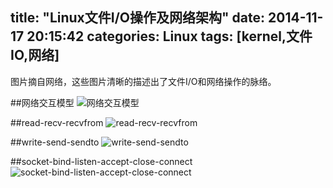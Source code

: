 title: "Linux文件I/O操作及网络架构"
date: 2014-11-17 20:15:42
categories: Linux
tags: [kernel,文件IO,网络]
---
图片摘自网络，这些图片清晰的描述出了文件I/O和网络操作的脉络。
<!--more-->
##网络交互模型
![网络交互模型](https://github.com/huaqianlee/blog-file/image/blog网络交互模型.jpg)

##read-recv-recvfrom
![read-recv-recvfrom](https://github.com/huaqianlee/blog-file/image/blogread-recv-recvfrom.jpg)

##write-send-sendto
![write-send-sendto](https://github.com/huaqianlee/blog-file/image/blogwrite-send-sendto.jpg)

##socket-bind-listen-accept-close-connect
![socket-bind-listen-accept-close-connect](https://github.com/huaqianlee/blog-file/image/blogsocket-bind-listen-accept-close-connect.jpg)
